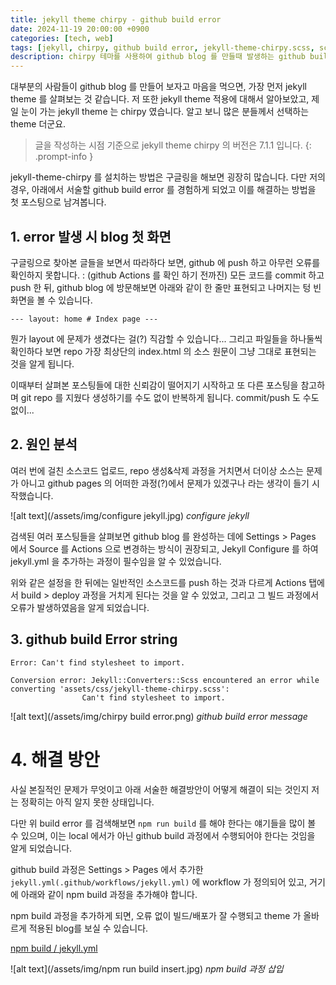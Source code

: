 ```yaml
---
title: jekyll theme chirpy - github build error
date: 2024-11-19 20:00:00 +0900
categories: [tech, web]
tags: [jekyll, chirpy, github build error, jekyll-theme-chirpy.scss, scss]
description: chirpy 테마를 사용하여 github blog 를 만들때 발생하는 github build error
---
```


대부분의 사람들이 github blog 를 만들어 보자고 마음을 먹으면, 가장 먼저 jekyll theme 를 살펴보는 것 같습니다.
저 또한 jekyll theme 적용에 대해서 알아보았고, 제일 눈이 가는 jekyll theme 는 chirpy 였습니다. 
알고 보니 많은 분들께서 선택하는 theme 더군요.

> 글을 작성하는 시점 기준으로 jekyll theme chirpy 의 버전은 7.1.1 입니다.
{: .prompt-info }

jekyll-theme-chirpy 를 설치하는 방법은 구글링을 해보면 굉장히 많습니다.
다만 저의 경우, 아래에서 서술할 github build error 를 경험하게 되었고 이를 해결하는 방법을 첫 포스팅으로 남겨봅니다.

## 1. error 발생 시 blog 첫 화면
구글링으로 찾아본 글들을 보면서 따라하다 보면, github 에 push 하고 아무런 오류를 확인하지 못합니다.
: (github Actions 를 확인 하기 전까진)
모든 코드를 commit 하고 push 한 뒤, github blog 에 방문해보면 아래와 같이 한 줄만 표현되고 나머지는 텅 빈 화면을 볼 수 있습니다.

```--- layout: home # Index page ---```

뭔가 layout 에 문제가 생겼다는 걸(?) 직감할 수 있습니다...
그리고 파일들을 하나둘씩 확인하다 보면 repo 가장 최상단의 index.html 의 소스 원문이 그냥 그대로 표현되는 것을 알게 됩니다.

이때부터 살펴본 포스팅들에 대한 신뢰감이 떨어지기 시작하고 또 다른 포스팅을 참고하며 git repo 를 지웠다 생성하기를 수도 없이 반복하게 됩니다. commit/push 도 수도 없이...

## 2. 원인 분석
여러 번에 걸친 소스코드 업로드, repo 생성&삭제 과정을 거치면서 더이상 소스는 문제가 아니고 github pages 의 어떠한 과정(?)에서 문제가 있겠구나 라는 생각이 들기 시작했습니다.

![alt text](/assets/img/configure jekyll.jpg)
_configure jekyll_

검색된 여러 포스팅들을 살펴보면 github blog 를 완성하는 데에 Settings > Pages 에서 Source 를 Actions 으로 변경하는 방식이 권장되고, Jekyll Configure 를 하여 jekyll.yml 을 추가하는 과정이 필수임을 알 수 있었습니다.

위와 같은 설정을 한 뒤에는 일반적인 소스코드를 push 하는 것과 다르게 Actions 탭에서 build > deploy 과정을 거치게 된다는 것을 알 수 있었고, 그리고 그 빌드 과정에서 오류가 발생하였음을 알게 되었습니다.


## 3. github build Error string
```Error: Can't find stylesheet to import.```

```
Conversion error: Jekyll::Converters::Scss encountered an error while converting 'assets/css/jekyll-theme-chirpy.scss': 
                Can't find stylesheet to import.
```
![alt text](/assets/img/chirpy build error.png)
_github build error message_

# 4. 해결 방안
사실 본질적인 문제가 무엇이고 아래 서술한 해결방안이 어떻게 해결이 되는 것인지 저는 정확히는 아직 알지 못한 상태입니다.

다만 위 build error 를 검색해보면 `npm run build` 를 해야 한다는 얘기들을 많이 볼 수 있으며, 이는 local 에서가 아닌 github build 과정에서 수행되어야 한다는 것임을 알게 되었습니다.

github build 과정은 Settings > Pages 에서 추가한 `jekyll.yml(.github/workflows/jekyll.yml)` 에 workflow 가 정의되어 있고, 거기에 아래와 같이 npm build 과정을 추가해야 합니다.

npm build 과정을 추가하게 되면, 오류 없이 빌드/배포가 잘 수행되고 theme 가 올바르게 적용된 blog를 보실 수 있습니다.

[npm build / jekyll.yml](https://github.com/koredge/koredge.github.io/blob/b31e2f6ab39b2749af84234211ba47014b893e15/.github/workflows/jekyll.yml#L42)

![alt text](/assets/img/npm run build insert.jpg)
_npm build 과정 삽입_